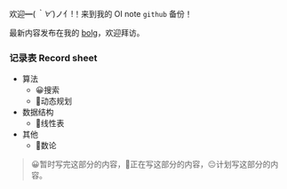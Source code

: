 欢迎━(*｀∀´*)ノ亻!！来到我的$\ \text {OI note}$ `github` 备份！

最新内容发布在我的 [bolg](https://www.cnblogs.com/acangcang-Eliauk/)，欢迎拜访。

### 记录表 Record sheet
+ 算法
  + 😀搜索
  + 🤨动态规划
+ 数据结构
  + 🤨线性表 
+ 其他
  + 🤨数论
 
 > 😀暂时写完这部分的内容，🤨正在写这部分的内容，😐计划写这部分的内容。
